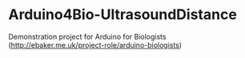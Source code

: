Arduino4Bio-UltrasoundDistance
==============================
Demonstration project for Arduino for Biologists (http://ebaker.me.uk/project-role/arduino-biologists)
